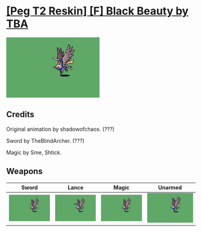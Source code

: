 # [\[Peg T2 Reskin\] \[F\] Black Beauty by TBA](./)
 

<img src="./1.%20Sword/Sword_000.png" alt="[Peg T2 Reskin] [F] Black Beauty by TBA standing" />

## Credits

Original animation by shadowofchaos. (???)

Sword by TheBlindArcher. (???)

Magic by Sme, Shtick.

## Weapons
 

|Sword |Lance |Magic |Unarmed |
|  :---: | :---: | :---: | :---: |
| <img alt="Sword animation" src="./1.%20Sword/Sword.gif" /> | <img alt="Lance animation" src="./2.%20Lance/Lance.gif" /> | <img alt="Magic animation" src="./6.%20Magic/Magic.gif" /> | <img alt="Unarmed animation" src="./8.%20Unarmed/Unarmed.gif" /> |
